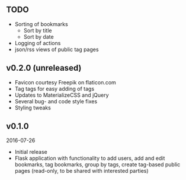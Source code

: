 ## TODO

- Sorting of bookmarks
  - Sort by title
  - Sort by date
- Logging of actions
- json/rss views of public tag pages


## v0.2.0 (unreleased)

- Favicon courtesy Freepik on flaticon.com
- Tag tags for easy adding of tags
- Updates to MaterializeCSS and jQuery
- Several bug- and code style fixes
- Styling tweaks


## v0.1.0

2016-07-26

- Initial release
- Flask application with functionality to add users, add and edit bookmarks,
  tag bookmarks, group by tags, create tag-based public pages (read-only, to be shared
  with interested parties)
